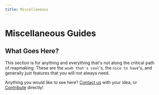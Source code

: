 ```yaml
---
title: Miscellaneous
---
```

# Miscellaneous Guides

## What Goes Here?

This section is for anything and everything that's not along the critical path of mapmaking. These are the `woah that's cool`'s, the `nice to have`'s, and generally just features that you will not always need.

Anything you would like to see here? [Contact us](../../more/contact) with your idea, or [Contribute](../../more/contribute) directly!